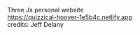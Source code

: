 Three Js personal website <br>
https://quizzical-hoover-1e5b4c.netlify.app <br>
credits: Jeff Delany
